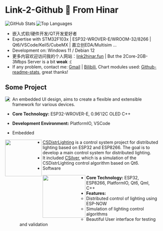 # Link-2-Github 👋 From Hinar
<img align="left" src="https://github-readme-stats.vercel.app/api?username=890mn&show_icons=true&theme=github_dark_dimmed&include_all_commits=true&hide_title=true&rank_icon=github" alt="GitHub Stats" />
<img src="https://github-readme-stats.vercel.app/api/top-langs/?username=890mn&theme=github_dark_dimmed&layout=compact" alt="Top Languages" />
 
- 嵌入式软/硬件开发/QT开发爱好者
- Expertise with STM32F103x | ESP32-WROVER-E/WROOM-32/8266 | Qt6/VSCode/Keil5/CubeMX | 嘉立创EDA/Multisim ...
- Development on: Windows 11 / Debian 12
- 更多内容欢迎访问我的个人网站：[link2hinar.fun](https://link2hinar.fun) | But the 2Core-2GB-3Mbps Server is a bit **weak** :( 
- If any problem, contact me: [Gmail](mailto:linkjoestar402212@gmail.com) | [Bilibili](https://space.bilibili.com/45409103), Chart modules used: [Github-readme-stats](https://github.com/anuraghazra/github-readme-stats), great thanks!

## Some Project
<a href="https://github.com/890mn/HinarUI">
  <img align="left" src="https://github-readme-stats.vercel.app/api/pin/?username=890mn&repo=HinarUI&theme=github_dark_dimmed" />
</a>

- An embedded UI design, aims to create a flexible and extensible framework for various devices.

- **Core Technology:** ESP32-WROVER-E, 0.96'I2C OLED C++
- **Development Environment:** PlatformIO, VSCode
- Embedded

<a href="https://github.com/890mn/CSDistrLighting">
  <img height=120 align="left" src="https://github-readme-stats.vercel.app/api/pin/?username=890mn&repo=CSDistrLighting&theme=github_dark_dimmed" />
</a>

- [CSDistrLighting](https://github.com/890mn/CSDistrLighting) is a control system project for distributed lighting based on ESP32 and ESP8266. The goal is to develop a main control system for distributed lighting.  
- It included [CSilver](https://github.com/890mn/CSilver), which is a simulation of the CSDistrLighting control algorithm based on Qt6.
- Software

<a href="https://github.com/890mn/CSilver">
  <img height=140 align="left" src="https://github-readme-stats.vercel.app/api/pin/?username=890mn&repo=CSilver&theme=github_dark_dimmed" />
</a>

- **Core Technology:** ESP32, ESP8266, PlatformIO, Qt6, Qml, C++
- **Features:**
  - Distributed control of lighting using ESP-NOW
  - Simulation of lighting control algorithms
  - Beautiful User interface for testing and validation
